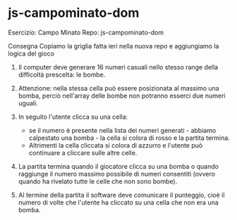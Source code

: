 # js-campominato-dom

Esercizio: Campo Minato
Repo: js-campominato-dom

Consegna
Copiamo la griglia fatta ieri nella nuova repo e aggiungiamo la logica del gioco 

1. Il computer deve generare 16 numeri casuali nello stesso range della difficoltà prescelta: le bombe. 

2. Attenzione: nella stessa cella può essere posizionata al massimo una bomba, perciò nell'array delle bombe non potranno esserci due numeri uguali.

3. In seguito l'utente clicca su una cella: 
    - se il numero è presente nella lista dei numeri generati - abbiamo calpestato una bomba - la cella si colora di rosso e la partita termina. 
    - Altrimenti la cella cliccata si colora di azzurro e l'utente può continuare a cliccare sulle altre celle.

4. La partita termina quando il giocatore clicca su una bomba o quando raggiunge il numero massimo possibile di numeri consentiti (ovvero quando ha rivelato tutte le celle che non sono bombe).

5. Al termine della partita il software deve comunicare il punteggio, cioè il numero di volte che l'utente ha cliccato su una cella che non era una bomba.

<!-- 
BONUS:
Aggiungere una select accanto al bottone di generazione, che fornisca una scelta tra tre diversi livelli di difficoltà:
- difficoltà 1 ⇒ 100 caselle, con un numero compreso tra 1 e 100, divise in 10 caselle per 10 righe;
- difficoltà 2 ⇒ 81 caselle, con un numero compreso tra 1 e 81, divise in 9 caselle per 9 righe;
- difficoltà 3 ⇒ 49 caselle, con un numero compreso tra 1 e 49, divise in 7 caselle per 7 righe; 
-->
